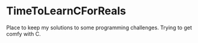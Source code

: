 # TimeToLearnCForReals
Place to keep my solutions to some programming challenges. Trying to get comfy with C.
